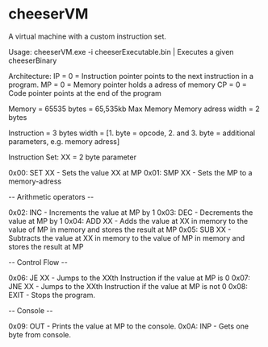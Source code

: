 # cheeserVM
A virtual machine with a custom instruction set.

Usage:
cheeserVM.exe -i cheeserExecutable.bin | Executes a given cheeserBinary

Architecture:
IP = 0 = Instruction pointer points to the next instruction in a program.
MP = 0 = Memory pointer holds a adress of memory
CP = 0 = Code pointer points at the end of the program

Memory = 65535 bytes = 65,535kb Max Memory
Memory adress width = 2 bytes

Instruction = 3 bytes width = [1. byte = opcode, 2. and 3. byte = additional parameters, e.g. memory adress]


Instruction Set:
XX = 2 byte parameter

0x00: SET XX - Sets the value XX at MP
0x01: SMP XX - Sets the MP to a memory-adress

-- Arithmetic operators --

0x02: INC - Increments the value at MP by 1
0x03: DEC - Decrements the value at MP by 1
0x04: ADD XX - Adds the value at XX in memory to the value of MP in memory and stores the result at MP
0x05: SUB XX - Subtracts the value at XX in memory to the value of MP in memory and stores the result at MP

-- Control Flow --

0x06: JE XX - Jumps to the XXth Instruction if the value at MP is 0
0x07: JNE XX - Jumps to the XXth Instruction if the value at MP is not 0
0x08: EXIT - Stops the program.

-- Console --

0x09: OUT - Prints the value at MP to the console.
0x0A: INP - Gets one byte from console.
